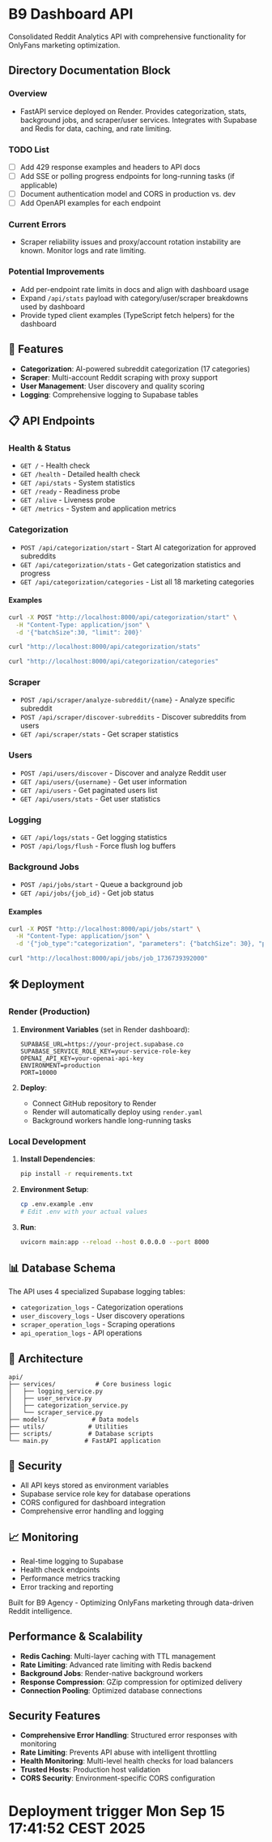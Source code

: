 # B9 Dashboard API

Consolidated Reddit Analytics API with comprehensive functionality for OnlyFans marketing optimization.

## Directory Documentation Block

### Overview
- FastAPI service deployed on Render. Provides categorization, stats, background jobs, and scraper/user services. Integrates with Supabase and Redis for data, caching, and rate limiting.

### TODO List
- [ ] Add 429 response examples and headers to API docs
- [ ] Add SSE or polling progress endpoints for long-running tasks (if applicable)
- [ ] Document authentication model and CORS in production vs. dev
- [ ] Add OpenAPI examples for each endpoint

### Current Errors
- Scraper reliability issues and proxy/account rotation instability are known. Monitor logs and rate limiting.

### Potential Improvements
- Add per-endpoint rate limits in docs and align with dashboard usage
- Expand `/api/stats` payload with category/user/scraper breakdowns used by dashboard
- Provide typed client examples (TypeScript fetch helpers) for the dashboard

## 🚀 Features

- **Categorization**: AI-powered subreddit categorization (17 categories)
- **Scraper**: Multi-account Reddit scraping with proxy support
- **User Management**: User discovery and quality scoring
- **Logging**: Comprehensive logging to Supabase tables

## 📋 API Endpoints

### Health & Status
- `GET /` - Health check
- `GET /health` - Detailed health check
- `GET /api/stats` - System statistics
 - `GET /ready` - Readiness probe
 - `GET /alive` - Liveness probe
 - `GET /metrics` - System and application metrics

### Categorization
- `POST /api/categorization/start` - Start AI categorization for approved subreddits
- `GET /api/categorization/stats` - Get categorization statistics and progress
- `GET /api/categorization/categories` - List all 18 marketing categories

#### Examples
```bash
curl -X POST "http://localhost:8000/api/categorization/start" \
  -H "Content-Type: application/json" \
  -d '{"batchSize":30, "limit": 200}'

curl "http://localhost:8000/api/categorization/stats"

curl "http://localhost:8000/api/categorization/categories"
```

### Scraper
- `POST /api/scraper/analyze-subreddit/{name}` - Analyze specific subreddit
- `POST /api/scraper/discover-subreddits` - Discover subreddits from users
- `GET /api/scraper/stats` - Get scraper statistics

### Users
- `POST /api/users/discover` - Discover and analyze Reddit user
- `GET /api/users/{username}` - Get user information
- `GET /api/users` - Get paginated users list
- `GET /api/users/stats` - Get user statistics

### Logging
- `GET /api/logs/stats` - Get logging statistics
- `POST /api/logs/flush` - Force flush log buffers

### Background Jobs
- `POST /api/jobs/start` - Queue a background job
- `GET /api/jobs/{job_id}` - Get job status

#### Examples
```bash
curl -X POST "http://localhost:8000/api/jobs/start" \
  -H "Content-Type: application/json" \
  -d '{"job_type":"categorization", "parameters": {"batchSize": 30}, "priority":"normal"}'

curl "http://localhost:8000/api/jobs/job_1736739392000"
```

## 🛠️ Deployment

### Render (Production)

1. **Environment Variables** (set in Render dashboard):
   ```
   SUPABASE_URL=https://your-project.supabase.co
   SUPABASE_SERVICE_ROLE_KEY=your-service-role-key
   OPENAI_API_KEY=your-openai-api-key
   ENVIRONMENT=production
   PORT=10000
   ```

2. **Deploy**:
   - Connect GitHub repository to Render
   - Render will automatically deploy using `render.yaml`
   - Background workers handle long-running tasks

### Local Development

1. **Install Dependencies**:
   ```bash
   pip install -r requirements.txt
   ```

2. **Environment Setup**:
   ```bash
   cp .env.example .env
   # Edit .env with your actual values
   ```

3. **Run**:
   ```bash
   uvicorn main:app --reload --host 0.0.0.0 --port 8000
   ```

## 📊 Database Schema

The API uses 4 specialized Supabase logging tables:
- `categorization_logs` - Categorization operations  
- `user_discovery_logs` - User discovery operations
- `scraper_operation_logs` - Scraping operations
- `api_operation_logs` - API operations

## 🔧 Architecture

```
api/
├── services/           # Core business logic
│   ├── logging_service.py
│   ├── user_service.py
│   ├── categorization_service.py
│   └── scraper_service.py
├── models/            # Data models
├── utils/            # Utilities
├── scripts/          # Database scripts
└── main.py          # FastAPI application
```

## 🔐 Security

- All API keys stored as environment variables
- Supabase service role key for database operations
- CORS configured for dashboard integration
- Comprehensive error handling and logging

## 📈 Monitoring

- Real-time logging to Supabase
- Health check endpoints
- Performance metrics tracking
- Error tracking and reporting

Built for B9 Agency - Optimizing OnlyFans marketing through data-driven Reddit intelligence.

## Performance & Scalability

- **Redis Caching**: Multi-layer caching with TTL management
- **Rate Limiting**: Advanced rate limiting with Redis backend  
- **Background Jobs**: Render-native background workers
- **Response Compression**: GZip compression for optimized delivery
- **Connection Pooling**: Optimized database connections

## Security Features

- **Comprehensive Error Handling**: Structured error responses with monitoring
- **Rate Limiting**: Prevents API abuse with intelligent throttling
- **Health Monitoring**: Multi-level health checks for load balancers
- **Trusted Hosts**: Production host validation
- **CORS Security**: Environment-specific CORS configuration
# Deployment trigger Mon Sep 15 17:41:52 CEST 2025
